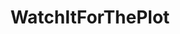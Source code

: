 ---
title: WatchItForThePlot
crosslinks:
- youtubefactsbot
- livven
- Celebs
- celebrityplotarchive
- BrasilOnReddit
- YeOldeNudes
- nsfwCelebArchive
- MassdropBot
- BiggerThanYouThought
- ShowMeYourTits
- celebnsfw
- ActressSexScenes
- tmsbmeta
- extramile
- u_imguralbumbot
- AskReddit
- CelebrityButts
- jenniferanistonsnips
- youtubot
- SubredditDrama
---